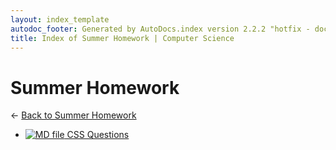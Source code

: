 ```yaml
---
layout: index_template
autodoc_footer: Generated by AutoDocs.index version 2.2.2 "hotfix - documents *actually* actually work now" ⓒ Starwort, 2020
title: Index of Summer Homework | Computer Science
---
```


# **Summer Homework**

← [Back to Summer Homework](..)

- [![MD file](https://img.icons8.com/windows/512/03dac6/regular-document.png) CSS Questions](summer_homework/CSS_Questions.html)
